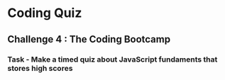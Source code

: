 # Coding Quiz

## Challenge 4 : The Coding Bootcamp

### Task - Make a timed quiz about JavaScript fundaments that stores high scores